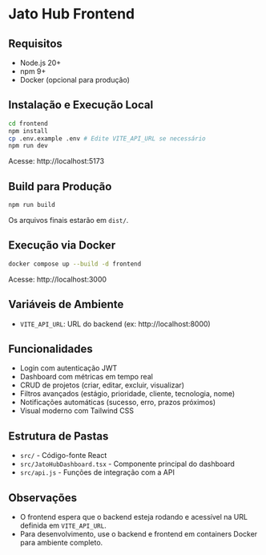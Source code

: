 # Jato Hub Frontend

## Requisitos
- Node.js 20+
- npm 9+
- Docker (opcional para produção)

## Instalação e Execução Local

```bash
cd frontend
npm install
cp .env.example .env # Edite VITE_API_URL se necessário
npm run dev
```
Acesse: http://localhost:5173

## Build para Produção

```bash
npm run build
```
Os arquivos finais estarão em `dist/`.

## Execução via Docker

```bash
docker compose up --build -d frontend
```
Acesse: http://localhost:3000

## Variáveis de Ambiente
- `VITE_API_URL`: URL do backend (ex: http://localhost:8000)

## Funcionalidades
- Login com autenticação JWT
- Dashboard com métricas em tempo real
- CRUD de projetos (criar, editar, excluir, visualizar)
- Filtros avançados (estágio, prioridade, cliente, tecnologia, nome)
- Notificações automáticas (sucesso, erro, prazos próximos)
- Visual moderno com Tailwind CSS

## Estrutura de Pastas
- `src/` - Código-fonte React
- `src/JatoHubDashboard.tsx` - Componente principal do dashboard
- `src/api.js` - Funções de integração com a API

## Observações
- O frontend espera que o backend esteja rodando e acessível na URL definida em `VITE_API_URL`.
- Para desenvolvimento, use o backend e frontend em containers Docker para ambiente completo.
